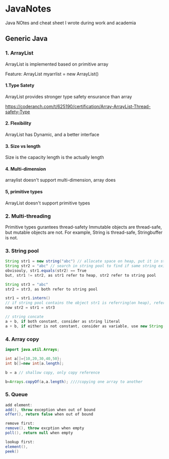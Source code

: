 # JavaNotes
Java NOtes and cheat sheet I wrote during work and academia

Generic Java
---------------------

### 1. ArrayList
ArrayList is implemented based on primitive array 

Feature: 
ArrayList<T> myarrlist = new ArrayList<T>()
#### 1.Type Satety
ArrayList provides stronger type safety ensurance than array
  
https://coderanch.com/t/625190/certification/Array-ArrayList-Thread-safety-Type

#### 2. Flexibility
ArrayList has Dynamic, and a better interface

#### 3. Size vs length
Size is the capacity
length is the actually length

#### 4. Multi-dimension
arraylist doesn't support multi-dimension, array does

#### 5, primitive types
ArrayList doesn't support primitive types

### 2. Multi-threading
Primitive types gurantees thread-safety
Immutable objects are thread-safe, but mutable objects are not.
For example, String is thread-safe, Stringbuffer is not.


### 3. String pool
```java
String str1 = new string("abc") // allocate space on heap, put it in string pool, return reference from  heap
String str2 = "abc" // search in string pool to find if same string exists, by method "equals", return reference from string pool
obvisouly, str1.equals(str2) == True 
but, str1 != str2, as str1 refer to heap, str2 refer to string pool

String str3 = "abc"
str2 = str3, as both refer to string pool

str1 = str1.intern() 
// if string pool contains the object str1 is referring(on heap), refer to string pool instead of heap. ojbect on heap will go to GC 
now str2 = str1 = str3

// string concate
a + b, if both constant, consider as string literal
a + b, if either is not constant, consider as variable, use new String()
```

### 4. Array copy
```java
import java.util.Arrays;

int a[]={10,20,30,40,50};
int b[]=new int[a.length];

b = a // shallow copy, only copy reference

b=Arrays.copyOf(a,a.length); ////copying one array to another
```

### 5. Queue
```java
add element: 
add(), throw exception when out of bound
offer(), return false when out of bound

remove first:
remove(), throw excption when empty
poll(), return null when empty

lookup first:
element(),
peek()
```
